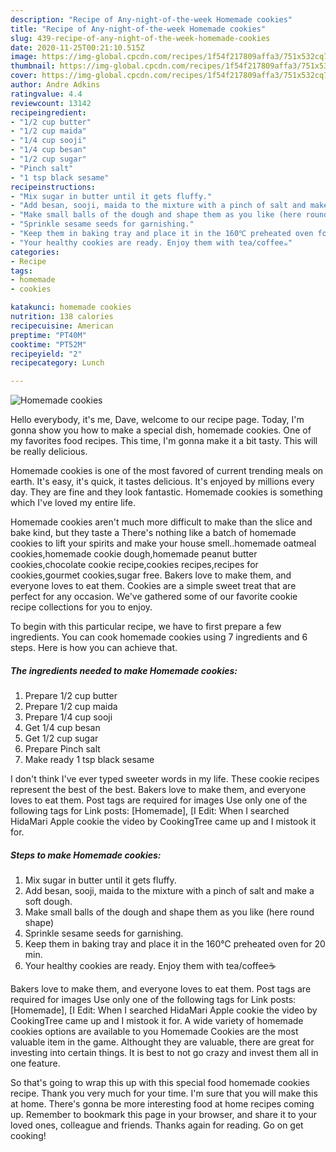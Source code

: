 ```yaml
---
description: "Recipe of Any-night-of-the-week Homemade cookies"
title: "Recipe of Any-night-of-the-week Homemade cookies"
slug: 439-recipe-of-any-night-of-the-week-homemade-cookies
date: 2020-11-25T00:21:10.515Z
image: https://img-global.cpcdn.com/recipes/1f54f217809affa3/751x532cq70/homemade-cookies-recipe-main-photo.jpg
thumbnail: https://img-global.cpcdn.com/recipes/1f54f217809affa3/751x532cq70/homemade-cookies-recipe-main-photo.jpg
cover: https://img-global.cpcdn.com/recipes/1f54f217809affa3/751x532cq70/homemade-cookies-recipe-main-photo.jpg
author: Andre Adkins
ratingvalue: 4.4
reviewcount: 13142
recipeingredient:
- "1/2 cup butter"
- "1/2 cup maida"
- "1/4 cup sooji"
- "1/4 cup besan"
- "1/2 cup sugar"
- "Pinch salt"
- "1 tsp black sesame"
recipeinstructions:
- "Mix sugar in butter until it gets fluffy."
- "Add besan, sooji, maida to the mixture with a pinch of salt and make a soft dough."
- "Make small balls of the dough and shape them as you like (here round shape)"
- "Sprinkle sesame seeds for garnishing."
- "Keep them in baking tray and place it in the 160℃ preheated oven for 20 min."
- "Your healthy cookies are ready. Enjoy them with tea/coffee☕"
categories:
- Recipe
tags:
- homemade
- cookies

katakunci: homemade cookies 
nutrition: 138 calories
recipecuisine: American
preptime: "PT40M"
cooktime: "PT52M"
recipeyield: "2"
recipecategory: Lunch

---
```



![Homemade cookies](https://img-global.cpcdn.com/recipes/1f54f217809affa3/751x532cq70/homemade-cookies-recipe-main-photo.jpg)

Hello everybody, it's me, Dave, welcome to our recipe page. Today, I'm gonna show you how to make a special dish, homemade cookies. One of my favorites food recipes. This time, I'm gonna make it a bit tasty. This will be really delicious.

Homemade cookies is one of the most favored of current trending meals on earth. It's easy, it's quick, it tastes delicious. It's enjoyed by millions every day. They are fine and they look fantastic. Homemade cookies is something which I've loved my entire life.

Homemade cookies aren&#39;t much more difficult to make than the slice and bake kind, but they taste a There&#39;s nothing like a batch of homemade cookies to lift your spirits and make your house smell..homemade oatmeal cookies,homemade cookie dough,homemade peanut butter cookies,chocolate cookie recipe,cookies recipes,recipes for cookies,gourmet cookies,sugar free. Bakers love to make them, and everyone loves to eat them. Cookies are a simple sweet treat that are perfect for any occasion. We&#39;ve gathered some of our favorite cookie recipe collections for you to enjoy.


To begin with this particular recipe, we have to first prepare a few ingredients. You can cook homemade cookies using 7 ingredients and 6 steps. Here is how you can achieve that.

<!--inarticleads1-->

##### The ingredients needed to make Homemade cookies:

1. Prepare 1/2 cup butter
1. Prepare 1/2 cup maida
1. Prepare 1/4 cup sooji
1. Get 1/4 cup besan
1. Get 1/2 cup sugar
1. Prepare Pinch salt
1. Make ready 1 tsp black sesame


I don&#39;t think I&#39;ve ever typed sweeter words in my life. These cookie recipes represent the best of the best. Bakers love to make them, and everyone loves to eat them. Post tags are required for images Use only one of the following tags for Link posts: [Homemade], [I Edit: When I searched HidaMari Apple cookie the video by CookingTree came up and I mistook it for. 

<!--inarticleads2-->

##### Steps to make Homemade cookies:

1. Mix sugar in butter until it gets fluffy.
1. Add besan, sooji, maida to the mixture with a pinch of salt and make a soft dough.
1. Make small balls of the dough and shape them as you like (here round shape)
1. Sprinkle sesame seeds for garnishing.
1. Keep them in baking tray and place it in the 160℃ preheated oven for 20 min.
1. Your healthy cookies are ready. Enjoy them with tea/coffee☕


Bakers love to make them, and everyone loves to eat them. Post tags are required for images Use only one of the following tags for Link posts: [Homemade], [I Edit: When I searched HidaMari Apple cookie the video by CookingTree came up and I mistook it for. A wide variety of homemade cookies options are available to you Homemade Cookies are the most valuable item in the game. Althought they are valuable, there are great for investing into certain things. It is best to not go crazy and invest them all in one feature. 

So that's going to wrap this up with this special food homemade cookies recipe. Thank you very much for your time. I'm sure that you will make this at home. There's gonna be more interesting food at home recipes coming up. Remember to bookmark this page in your browser, and share it to your loved ones, colleague and friends. Thanks again for reading. Go on get cooking!
